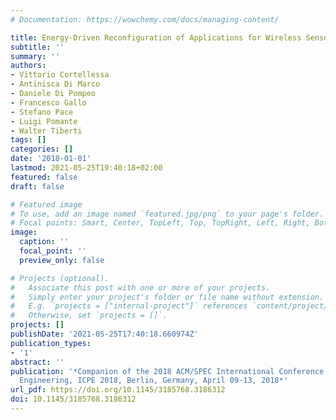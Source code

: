 ```yaml
---
# Documentation: https://wowchemy.com/docs/managing-content/

title: Energy-Driven Reconfiguration of Applications for Wireless Sensor Networks
subtitle: ''
summary: ''
authors:
- Vittorio Cortellessa
- Antinisca Di Marco
- Daniele Di Pompeo
- Francesco Gallo
- Stefano Pace
- Luigi Pomante
- Walter Tiberti
tags: []
categories: []
date: '2018-01-01'
lastmod: 2021-05-25T19:40:18+02:00
featured: false
draft: false

# Featured image
# To use, add an image named `featured.jpg/png` to your page's folder.
# Focal points: Smart, Center, TopLeft, Top, TopRight, Left, Right, BottomLeft, Bottom, BottomRight.
image:
  caption: ''
  focal_point: ''
  preview_only: false

# Projects (optional).
#   Associate this post with one or more of your projects.
#   Simply enter your project's folder or file name without extension.
#   E.g. `projects = ["internal-project"]` references `content/project/deep-learning/index.md`.
#   Otherwise, set `projects = []`.
projects: []
publishDate: '2021-05-25T17:40:18.660974Z'
publication_types:
- '1'
abstract: ''
publication: '*Companion of the 2018 ACM/SPEC International Conference on Performance
  Engineering, ICPE 2018, Berlin, Germany, April 09-13, 2018*'
url_pdf: https://doi.org/10.1145/3185768.3186312
doi: 10.1145/3185768.3186312
---
```

